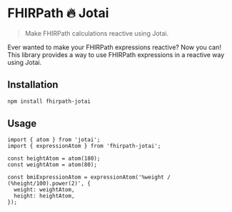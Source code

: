 # FHIRPath 🔥 Jotai
> Make FHIRPath calculations reactive using Jotai.

Ever wanted to make your FHIRPath expressions reactive? Now you can! This library provides a way to use FHIRPath expressions in a reactive way using Jotai.

## Installation
```bash
npm install fhirpath-jotai
```

## Usage

```tsx
import { atom } from 'jotai';
import { expressionAtom } from 'fhirpath-jotai';

const heightAtom = atom(180);
const weightAtom = atom(80);

const bmiExpressionAtom = expressionAtom('%weight / (%height/100).power(2)', {
  weight: weightAtom,
  height: heightAtom,
});
```
